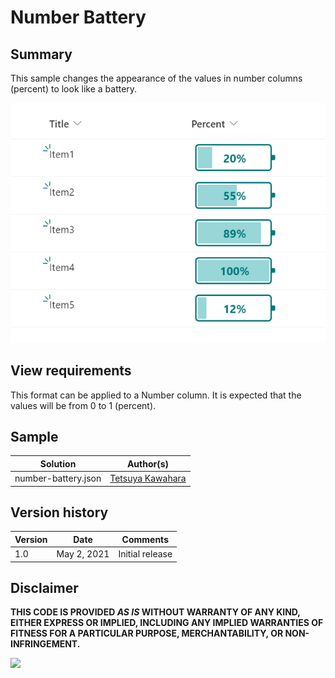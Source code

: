 # Number Battery

## Summary
This sample changes the appearance of the values in number columns (percent)  to look like a battery.

![screenshot of the sample](./screenshot.png)

## View requirements
This format can be applied to a Number column. It is expected that the values will be from 0 to 1 (percent).

## Sample

| Solution            | Author(s)                                        |
| ------------------- | ------------------------------------------------ |
| number-battery.json | [Tetsuya Kawahara](https://twitter.com/techan_k) |

## Version history

| Version | Date        | Comments        |
| ------- | ----------- | --------------- |
| 1.0     | May 2, 2021 | Initial release |


## Disclaimer
**THIS CODE IS PROVIDED *AS IS* WITHOUT WARRANTY OF ANY KIND, EITHER EXPRESS OR IMPLIED, INCLUDING ANY IMPLIED WARRANTIES OF FITNESS FOR A PARTICULAR PURPOSE, MERCHANTABILITY, OR NON-INFRINGEMENT.**

<img src="https://telemetry.sharepointpnp.com/sp-dev-list-formatting/column-samples/number-battery" />